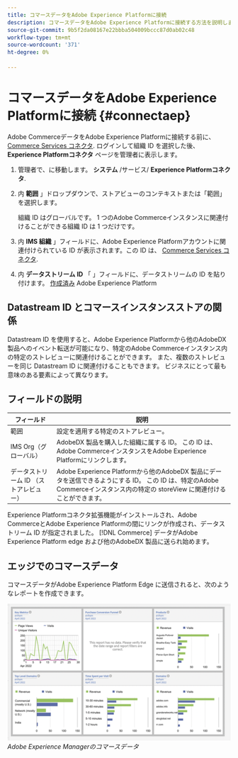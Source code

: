 ```yaml
---
title: コマースデータをAdobe Experience Platformに接続
description: コマースデータをAdobe Experience Platformに接続する方法を説明します。
source-git-commit: 9b5f2da08167e22bbba504009bccc87d0ab02c48
workflow-type: tm+mt
source-wordcount: '371'
ht-degree: 0%

---
```


# コマースデータをAdobe Experience Platformに接続 {#connectaep}

Adobe CommerceデータをAdobe Experience Platformに接続する前に、 [Commerce Services コネクタ](../landing/saas.md#organizationid). ログインして組織 ID を選択した後、 **Experience Platformコネクタ** ページを管理者に表示します。

1. 管理者で、に移動します。 **システム** /サービス/ **Experience Platformコネクタ**.

1. 内 **範囲** 」ドロップダウンで、ストアビューのコンテキストまたは「範囲」を選択します。

   組織 ID はグローバルです。 1 つのAdobe Commerceインスタンスに関連付けることができる組織 ID は 1 つだけです。

1. 内 **IMS 組織** 」フィールドに、Adobe Experience Platformアカウントに関連付けられている ID が表示されます。この ID は、 [Commerce Services コネクタ](../landing/saas.md#organizationid).

1. 内 **データストリーム ID** 「 」フィールドに、データストリームの ID を貼り付けます。 [作成済み](https://experienceleague.adobe.com/docs/experience-platform/edge/fundamentals/datastreams.html) Adobe Experience Platform

## Datastream ID とコマースインスタンスストアの関係

Datastream ID を使用すると、Adobe Experience Platformから他のAdobeDX 製品へのイベント転送が可能になり、特定のAdobe Commerceインスタンス内の特定のストレビューに関連付けることができます。 また、複数のストレビューを同じ Datastream ID に関連付けることもできます。 ビジネスにとって最も意味のある要素によって異なります。

## フィールドの説明

| フィールド | 説明 |
|--- |--- |
| 範囲 | 設定を適用する特定のストアレビュー。 |
| IMS Org（グローバル） | AdobeDX 製品を購入した組織に属する ID。 この ID は、Adobe CommerceインスタンスをAdobe Experience Platformにリンクします。 |
| データストリーム ID （ストアレビュー） | Adobe Experience Platformから他のAdobeDX 製品にデータを送信できるようにする ID。 この ID は、特定のAdobe Commerceインスタンス内の特定の storeView に関連付けることができます。 |

Experience Platformコネクタ拡張機能がインストールされ、Adobe CommerceとAdobe Experience Platformの間にリンクが作成され、データストリーム ID が指定されました。 [!DNL Commerce] データがAdobe Experience Platform edge および他のAdobeDX 製品に送られ始めます。

## エッジでのコマースデータ

コマースデータがAdobe Experience Platform Edge に送信されると、次のようなレポートを作成できます。

![Adobe Experience Managerのコマースデータ](assets/aem-data-1.png)
_Adobe Experience Managerのコマースデータ_
